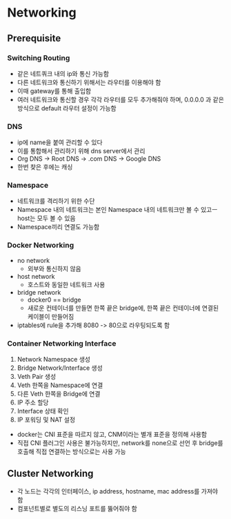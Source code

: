 # Networking

## Prerequisite

### Switching Routing

- 같은 네트쿼크 내의 ip와 통신 가능함
- 다른 네트워크와 통신하기 위해서는 라우터를 이용해야 함
- 이때 gateway를 통해 출입함
- 여러 네트워크와 통신할 경우 각각 라우터를 모두 추가해줘야 하며, 0.0.0.0 과 같은 방식으로 default 라우터 설정이 가능함

### DNS

- ip에 name을 붙여 관리할 수 있다
- 이를 통합해서 관리하기 위해 dns server에서 관리
- Org DNS -> Root DNS -> .com DNS -> Google DNS
- 한번 찾은 후에는 캐싱

### Namespace

- 네트워크를 격리하기 위한 수단
- Namespace 내의 네트워크는 본인 Namespace 내의 네트워크만 볼 수 있고ㅡ host는 모두 볼 수 있음
- Namespace끼리 연결도 가능함

### Docker Networking

- no network
  - 외부와 통신하지 않음
- host network
  - 호스트와 동일한 네트워크 사용
- bridge network
  - docker0 == bridge
  - 새로운 컨테이너를 만들면 한쪽 끝은 bridge에, 한쪽 끝은 컨테이너에 연결된 케이블이 만들어짐
- iptables에 rule을 추가해 8080 -> 80으로 라우팅되도록 함

### Container Networking Interface

1. Network Namespace 생성
2. Bridge Network/Interface 생성
3. Veth Pair 생성
4. Veth 한쪽을 Namespace에 연결
5. 다른 Veth 한쪽을 Bridge에 연결
6. IP 주소 할당
7. Interface 상태 확인
8. IP 포워딩 및 NAT 설정

- docker는 CNI 표준을 따르지 않고, CNM이라는 별개 표준을 정의해 사용함
- 직접 CNI 플러그인 사용은 불가능하지만, network를 none으로 선언 후 bridge를 호출해 직접 연결하는 방식으로는 사용 가능

## Cluster Networking

- 각 노드는 각각의 인터페이스, ip address, hostname, mac address를 가져야 함
- 컴포넌트별로 별도의 리스닝 포트를 뚫어줘야 함
